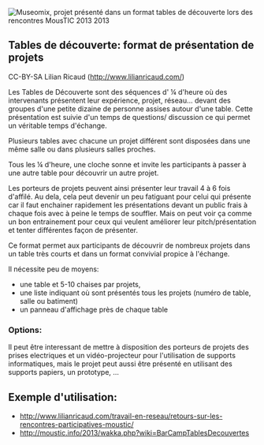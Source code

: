 ![Museomix, projet présenté dans un format tables de découverte lors des rencontres MousTIC 2013 2013](http://www.lilianricaud.com/travail-en-reseau/wp-content/uploads/2013/05/table-de-decouverte-moustic.jpg)

## Tables de découverte: format de présentation de projets

CC-BY-SA Lilian Ricaud (http://www.lilianricaud.com/)

Les Tables de Découverte sont des séquences d' ¼ d'heure où des intervenants présentent leur expérience, projet, réseau... devant des groupes d'une petite dizaine de personne assises autour d'une table. Cette présentation est suivie d'un temps de questions/ discussion ce qui permet un véritable temps d'échange.

Plusieurs tables avec chacune un projet différent sont disposées dans une même salle ou dans plusieurs salles proches.

Tous les ¼ d'heure, une cloche sonne et invite les participants à passer à une autre table pour découvrir un autre projet.

Les porteurs de projets peuvent ainsi présenter leur travail 4 à 6 fois d'affilé. Au dela, cela peut devenir un peu fatiguant pour celui qui présente car il faut enchainer rapidement les présentations devant un public frais à chaque fois avec à peine le temps de souffler. Mais on peut voir ça comme un bon entrainement pour ceux qui veulent améliorer leur pitch/présentation et tenter différentes façon de présenter.

Ce format permet aux participants de découvrir de nombreux projets dans un table très courts et dans un format convivial propice à l'échange.

Il nécessite peu de moyens: 
* une table et 5-10 chaises par projets, 
* une liste indiquant où sont présentés tous les projets (numéro de table, salle ou batiment)
* un panneau d'affichage près de chaque table

### Options:

Il peut être interessant de mettre à disposition des porteurs de projets des prises electriques et un vidéo-projecteur pour l'utilisation de supports informatiques, mais le projet peut aussi être présenté en utilisant des supports papiers, un prototype, ...


## Exemple d'utilisation:
* http://www.lilianricaud.com/travail-en-reseau/retours-sur-les-rencontres-participatives-moustic/
* http://moustic.info/2013/wakka.php?wiki=BarCampTablesDecouvertes
